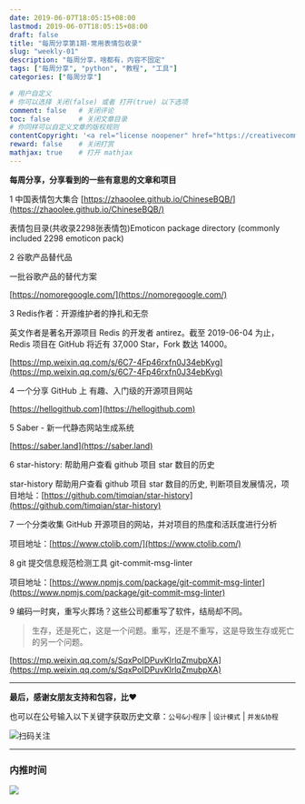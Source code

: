 ```yaml
---
date: 2019-06-07T18:05:15+08:00
lastmod: 2019-06-07T18:05:15+08:00
draft: false
title: "每周分享第1期-常用表情包收录"
slug: "weekly-01"
description: "每周分享，啥都有，内容不固定"
tags: ["每周分享", "python", "教程", "工具"]
categories: ["每周分享"]

# 用户自定义
# 你可以选择 关闭(false) 或者 打开(true) 以下选项
comment: false   # 关闭评论
toc: false       # 关闭文章目录
# 你同样可以自定义文章的版权规则
contentCopyright: '<a rel="license noopener" href="https://creativecommons.org/licenses/by-nc-nd/4.0/" target="_blank">CC BY-NC-ND 4.0</a>'
reward: false	 # 关闭打赏
mathjax: true    # 打开 mathjax
---
```


**每周分享，分享看到的一些有意思的文章和项目**

1 中国表情包大集合 [https://zhaoolee.github.io/ChineseBQB/](https://zhaoolee.github.io/ChineseBQB/)

表情包目录(共收录2298张表情包)Emoticon package directory (commonly included 2298 emoticon pack)

2 谷歌产品替代品

一批谷歌产品的替代方案

[https://nomoregoogle.com/](https://nomoregoogle.com/)

3 Redis作者：开源维护者的挣扎和无奈

英文作者是著名开源项目 Redis 的开发者 antirez。截至 2019-06-04 为止，Redis 项目在 GitHub 将近有 37,000 Star，Fork 数达 14000。

[https://mp.weixin.qq.com/s/6C7-4Fp46rxfn0J34ebKyg](https://mp.weixin.qq.com/s/6C7-4Fp46rxfn0J34ebKyg)

4 一个分享 GitHub 上 有趣、入门级的开源项目网站

[https://hellogithub.com](https://hellogithub.com)

5 Saber - 新一代静态网站生成系统

[https://saber.land](https://saber.land)

6 star-history: 帮助用户查看 github 项目 star 数目的历史

star-history 帮助用户查看 github 项目 star 数目的历史, 判断项目发展情况，项目地址：[https://github.com/timqian/star-history](https://github.com/timqian/star-history)

7 一个分类收集 GitHub 开源项目的网站，并对项目的热度和活跃度进行分析

项目地址：[https://www.ctolib.com/](https://www.ctolib.com/)

8 git 提交信息规范检测工具 git-commit-msg-linter

项目地址：[https://www.npmjs.com/package/git-commit-msg-linter](https://www.npmjs.com/package/git-commit-msg-linter)

9 编码一时爽，重写火葬场？这些公司都重写了软件，结局却不同。

> 生存，还是死亡，这是一个问题。重写，还是不重写，这是导致生存或死亡的另一个问题。

[https://mp.weixin.qq.com/s/SqxPoIDPuvKlrlqZmubpXA](https://mp.weixin.qq.com/s/SqxPoIDPuvKlrlqZmubpXA)
 
------


**最后，感谢女朋友支持和包容，比❤️**

也可以在公号输入以下关键字获取历史文章：`公号&小程序` | `设计模式` | `并发&协程`

![扫码关注](http://media.gusibi.mobi/zHqNew3j1brVxSoTkjOerslhnB_ZpchcOXf60lFUxiZ5YtnCHs5HrJNOP14go6Ea)

---------------

### 内推时间

![](http://media.gusibi.mobi/5FzreeM6IYt55JSQMAV63INPIvuPik75FlJAbP1e7Zdlg1WPe6BrHI-q0jkXskGf)